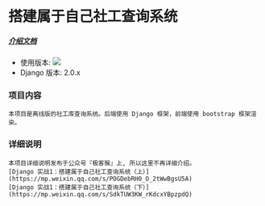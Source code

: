 
搭建属于自己社工查询系统
======

##### [介绍文档](https://github.com/monkey-soft/SocialRelations_Web/blob/master/README.md)

* 使用版本:  ![](https://img.shields.io/badge/Python-3.x-blue.svg)
* Django 版本: 2.0.x

### 项目内容
    本项目是离线版的社工库查询系统。后端使用 Django 框架，前端使用 bootstrap 框架渲染。

### 详细说明
    本项目详细说明发布于公众号『极客猴』上, 所以这里不再详细介绍。
    [Django 实战1：搭建属于自己社工查询系统（上）](https://mp.weixin.qq.com/s/POGDebRH0_O_2tWwBgsU5A)
    [Django 实战1：搭建属于自己社工查询系统（下）](https://mp.weixin.qq.com/s/SdkTUW3KW_rKdcxYBpzpdQ)